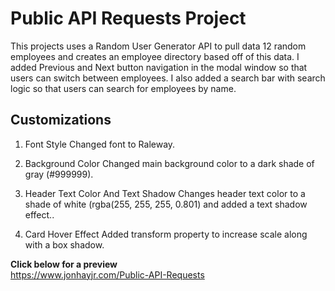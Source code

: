 # Public API Requests Project
This projects uses a Random User Generator API to pull data 12 random employees and creates an employee directory based off of this data.  I added Previous and Next button navigation in the modal window so that users can switch between employees.  I also added a search bar with search logic so that users can search for employees by name.

## Customizations

1. Font Style
Changed font to Raleway.

1. Background Color
Changed main background color to a dark shade of gray (#999999).

1. Header Text Color And Text Shadow
Changes header text color to a shade of white (rgba(255, 255, 255, 0.801) and added a text shadow effect..

1. Card Hover Effect
Added transform property to increase scale along with a box shadow.

**Click below for a preview**\
https://www.jonhayjr.com/Public-API-Requests